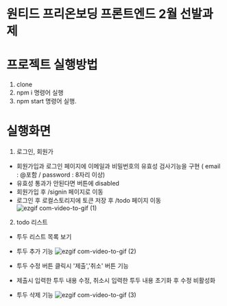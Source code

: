 # 원티드 프리온보딩 프론트엔드 2월 선발과제

# 프로젝트 실행방법

1. clone
2. npm i 명령어 실행
3. npm start 명령어 실행.

# 실행화면
1) 로그인, 회원가
- 회원가입과 로그인 페이지에 이메일과 비밀번호의 유효성 검사기능을 구현 ( email : @포함 / password : 8자리 이상)
- 유효성 통과가 안된다면 버튼에 disabled 
- 회원가입 후 /signin 페이지로 이동
- 로그인 후 로컬스토리지에 토큰 저장 후 /todo 페이지 이동
![ezgif com-video-to-gif (1)](https://user-images.githubusercontent.com/124856203/218037533-69ad5d4c-6dec-4872-b311-4a9bb19e45fe.gif)





2) todo 리스트
- 투두 리스트 목록 보기
- 투두 추가 기능
![ezgif com-video-to-gif (2)](https://user-images.githubusercontent.com/124856203/218038894-2bc6343b-661b-45e2-8f13-5409af594d4b.gif)



- 투두 수정 버튼 클릭시 '제출','취소' 버튼 기능
- 제출시 입력한 투두 내용 수정, 취소시 입력한 투두 내용 초기화 후 수정 비활성화
- 투두 삭제 기능
![ezgif com-video-to-gif (3)](https://user-images.githubusercontent.com/124856203/218039613-86c13800-6cea-4b8c-a2de-44a085fa333a.gif)


